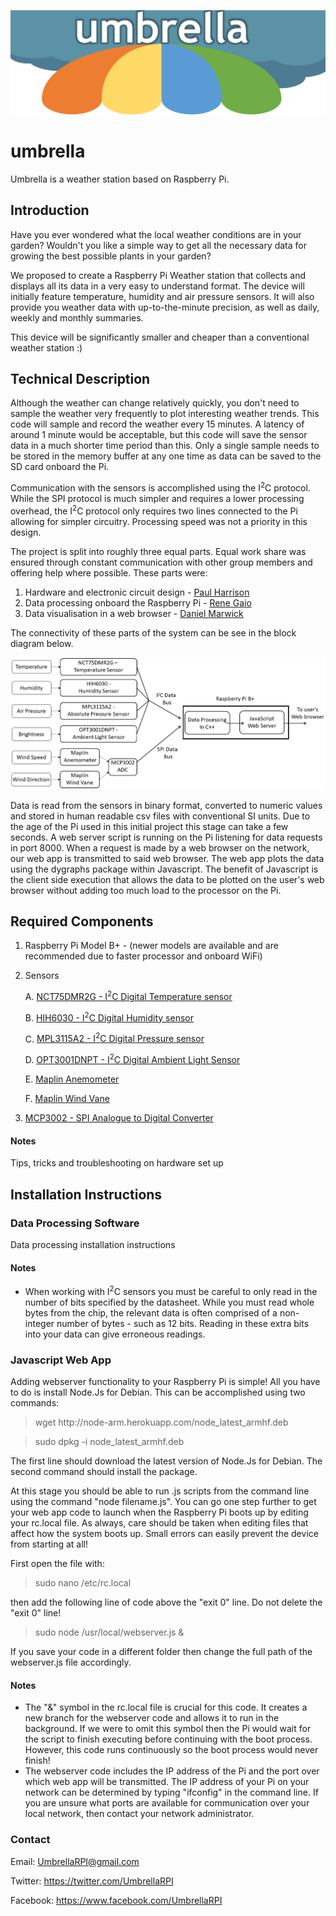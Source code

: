 ![Umbrella!](https://github.com/Ranuncolo/umbrella/blob/master/header.jpg)

# umbrella

Umbrella is a weather station based on Raspberry Pi.


## Introduction
Have you ever wondered what the local weather conditions are in your garden? Wouldn't you like a simple way to get all the necessary data for growing the best possible plants in your garden? 

We proposed to create a Raspberry Pi Weather station that collects and displays all its data in a very easy to understand format. The device will initially feature temperature, humidity and air pressure sensors.
It will also provide you weather data with up-to-the-minute precision, as well as daily, weekly and monthly summaries.

This device will be significantly smaller and cheaper than a conventional weather station :)

## Technical Description

Although the weather can change relatively quickly, you don't need to sample the weather very frequently to plot interesting weather trends.  This code will sample and record the weather every 15 minutes.  A latency of around 1 minute would be acceptable, but this code will save the sensor data in a much shorter time period than this.  Only a single sample needs to be stored in the memory buffer at any one time as data can be saved to the SD card onboard the Pi.

Communication with the sensors is accomplished using the I<sup>2</sup>C protocol.  While the SPI protocol is much simpler and requires a lower processing overhead, the I<sup>2</sup>C protocol  only requires two lines connected to the Pi allowing for simpler circuitry.  Processing speed was not a priority in this design.

The project is split into roughly three equal parts.  Equal work share was ensured through constant communication with other group members and offering help where possible.   These parts were: 

1. Hardware and electronic circuit design - [Paul Harrison](http://github.com/pbh001)
2. Data processing onboard the Raspberry Pi - [Rene Gaio](http://github.com/Ranuncolo)
3. Data visualisation in a web browser - [Daniel Marwick](http://github.com/danmarwick)

The connectivity of these parts of the system can be see in the block diagram below.

![Block Diagram](https://github.com/Ranuncolo/umbrella/blob/master/BlockDiagram.png)

Data is read from the sensors in binary format, converted to numeric values and stored in human readable csv files with conventional SI units.  Due to the age of the Pi used in this initial project this stage can take a few seconds.  A web server script is running on the Pi listening for data requests in port 8000.  When a request is made by a web browser on the network, our web app is transmitted to said web browser.  The web app plots the data using the dygraphs package within Javascript.  The benefit of Javascript is the client side execution that allows the data to be plotted on the user's web browser without adding too much load to the processor on the Pi.

<!-- 6. Low level implementation: kernel or userspace and why?
11. How many threads are needed and/or how can the load be distributed to allow a responsive application?
13. Structure of the software in classes, associated unit tests to turn it into reliable software
15. How much time is allocated to hard, software and debugging and how is this interleaved?
16. Which version control software is used? How are releases / milestones done and numbered?
17. What is the release strategy / publication / publicity? How is that measured and deemed to be successful?
18. Measurement of success of the application in the context of the problem given and evaluation of it. -->

## Required Components

1. Raspberry Pi Model B+ - (newer models are available and are recommended due to faster processor and onboard WiFi)

2. Sensors

   A. [NCT75DMR2G - I<sup>2</sup>C Digital Temperature sensor](http://uk.farnell.com/on-semiconductor/nct75dmr2g/temperature-sensor-3deg-c-msop/dp/2627996)

   B. [HIH6030 - I<sup>2</sup>C Digital Humidity sensor](http://uk.farnell.com/honeywell/hih6030-021-001/sensor-humidity-no-filter-4-5/dp/2356755?st=hih6030-021-001)

   C. [MPL3115A2 - I<sup>2</sup>C Digital Pressure sensor](http://uk.farnell.com/nxp/mpl3115a2/pressure-sensor-20-110kpa-8lga/dp/2009084)

   D. [OPT3001DNPT - I<sup>2</sup>C Digital Ambient Light Sensor](http://uk.farnell.com/texas-instruments/opt3001dnpt/ambient-light-sensor-uson-6/dp/2504234)
   
   E. [Maplin Anemometer](https://www.ebay.co.uk/p/Maplin-Replacement-Anemometer-for-Use-With-Wireless-Weather-Stations-N96gy/2254341215)
   
   F. [Maplin Wind Vane](https://www.ebay.co.uk/itm/Maplin-Replacement-Wind-Direction-Sensor-For-N96Fy-N96Gy-External-/201278499640)
   
3. [MCP3002 - SPI Analogue to Digital Converter](http://uk.farnell.com/microchip/mcp3002-i-p/ic-adc-10bit-200ksps-pdip-8/dp/1852015)

   
#### Notes
Tips, tricks and troubleshooting on hardware set up

## Installation Instructions

### Data Processing Software
Data processing installation instructions

#### Notes
- When working with I<sup>2</sup>C sensors you must be careful to only read in the number of bits specified by the datasheet.  While you must read whole bytes from the chip, the relevant data is often comprised of a non-integer number of bytes - such as 12 bits.  Reading in these extra bits into your data can give erroneous readings.

### Javascript Web App
Adding webserver functionality to your Raspberry Pi is simple!  All you have to do is install Node.Js for Debian.  This can be accomplished using two commands:

> wget http://<i></i>node-arm.herokuapp.com/node_latest_armhf.deb

> sudo dpkg -i node_latest_armhf.deb

The first line should download the latest version of Node.Js for Debian.  The second command should install the package.

At this stage you should be able to run .js scripts from the command line using the command "node filename.js".  You can go one step further to get your web app code to launch when the Raspberry Pi boots up by editing your rc.local file.  As always, care should be taken when editing files that affect how the system boots up.  Small errors can easily prevent the device from starting at all!

First open the file with:

> sudo nano /etc/rc.local

then add the following line of code above the "exit 0" line.  Do not delete the "exit 0" line!

> sudo node /usr/local/webserver.js &

If you save your code in a different folder then change the full path of the webserver.js file accordingly.

#### Notes
- The "&" symbol in the rc.local file is crucial for this code. It creates a new branch for the webserver code and allows it to run in the background.  If we were to omit this symbol then the Pi would wait for the script to finish executing before continuing with the boot process.  However, this code runs continuously so the boot process would never finish!
- The webserver code includes the IP address of the Pi and the port over which web app will be transmitted.  The IP address of your Pi on your network can be determined by typing "ifconfig" in the command line.  If you are unsure what ports are available for communication over your local network, then contact your network administrator.
  
### Contact    
    
Email: UmbrellaRPI@gmail.com
    
Twitter: https://twitter.com/UmbrellaRPI
    
Facebook: https://www.facebook.com/UmbrellaRPI
